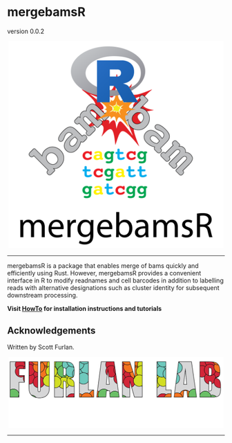 # mergebamsR

version 0.0.2

<p align="center"><img src="man/figures/mergebamsR.png" alt="" width="500"></a></p>
<hr>

mergebamsR is a package that enables merge of bams quickly and efficiently using Rust.  However, mergebamsR provides a convenient interface in R to modify readnames and cell barcodes in addition to labelling reads with alternative designations such as cluster identity for subsequent downstream processing.

**Visit [HowTo](https://furlan-lab.github.io/mergebamsR/) for installation instructions and tutorials**

## Acknowledgements

Written by Scott Furlan.

<p align="center"><img src="man/figures/furlan_lab_logo.png" alt="" width="500"></a></p>
<hr>

